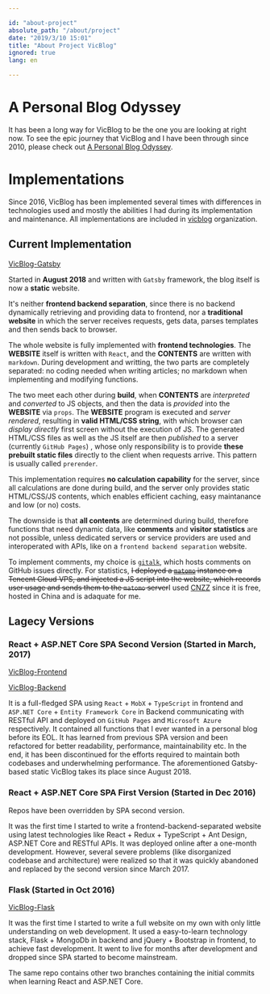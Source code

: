 ```yaml
---

id: "about-project"
absolute_path: "/about/project"
date: "2019/3/10 15:01"
title: "About Project VicBlog"
ignored: true
lang: en

---
```


# A Personal Blog Odyssey

It has been a long way for VicBlog to be the one you are looking at right now. To see the epic journey that VicBlog and I have been through since 2010, please check out [A Personal Blog Odyssey](/en/about/odyssey).

# Implementations

Since 2016, VicBlog has been implemented several times with differences in technologies used and mostly the abilities I had during its implementation and maintenance. All implementations are included in [vicblog](https://github.com/vicblog) organization.

## Current Implementation

[VicBlog-Gatsby](https://github.com/vicblog/VicBlog-Gatsby)

Started in **August 2018** and written with `Gatsby` framework, the blog itself is now a **static** website.

It's neither **frontend backend separation**, since there is no backend dynamically retrieving and providing data to frontend, nor a **traditional website** in which the server receives requests, gets data, parses templates and then sends back to browser.

The whole website is fully implemented with **frontend technologies**. The **WEBSITE** itself is written with `React`, and the **CONTENTS** are written with `markdown`. During development and writting, the two parts are completely separated: no coding needed when writing articles; no markdown when implementing and modifying functions.

The two meet each other during **build**, when **CONTENTS** are *interpreted* and *converted* to JS objects, and then the data is *provided* into the **WEBSITE** via `props`. The **WEBSITE** program is executed and *server rendered*, resulting in **valid HTML/CSS string**, with which browser can *display directly* first screen without the execution of JS. The generated HTML/CSS files as well as the JS itself are then *published* to a server (currently `GitHub Pages`) , whose only responsibility is to provide **these prebuilt static files** directly to the client when requests arrive. This pattern is usually called `prerender`.

This implementation requires **no calculation capability** for the server, since all calculations are done during build, and the server only provides static HTML/CSS/JS contents, which enables efficient caching, easy maintanance and low (or no) costs.

The downside is that **all contents** are determined during build, therefore functions that need dynamic data, like **comments** and **visitor statistics** are not possible, unless dedicated servers or service providers are used and interoperated with APIs, like on a `frontend backend separation` website.

To implement comments, my choice is [`gitalk`](https://github.com/gitalk/gitalk), which hosts comments on GitHub issues directly. For statistics, ~~I deployed a [`matomo`](https://matomo.org/) instance on a Tencent Cloud VPS, and injected a JS script into the website, which records user usage and sends them to the `matomo` server~~I used [CNZZ](https://web.umeng.com/main.php?c=user&a=index) since it is free, hosted in China and is adaquate for me.

## Lagecy Versions

### React + ASP.NET Core SPA Second Version (Started in March, 2017)

[VicBlog-Frontend](https://github.com/vicblog/VicBlog-Frontend)

[VicBlog-Backend](https://github.com/vicblog/VicBlog-Backend)

It is a full-fledged SPA using `React` + `MobX` + `TypeScript` in frontend and `ASP.NET Core` + `Entity Framework Core` in Backend communicating with RESTful API and deployed on `GitHub Pages` and `Microsoft Azure` respectively. It contained all functions that I ever wanted in a personal blog before its EOL. It has learned from previous SPA version and been refactored for better readability, performance, maintainability etc. In the end, it has been discontinued for the efforts required to maintain both codebases and underwhelming performance. The aforementioned Gatsby-based static VicBlog takes its place since August 2018.

### React + ASP.NET Core SPA First Version (Started in Dec 2016)

Repos have been overridden by SPA second version.

It was the first time I started to write a frontend-backend-separated website using latest technologies like React + Redux + TypeScript + Ant Design, ASP.NET Core and RESTful APIs. It was deployed online after a one-month development. However, several severe problems (like disorganized codebase and architecture) were realized so that it was quickly abandoned and replaced by the second version since March 2017.

### Flask (Started in Oct 2016)

[VicBlog-Flask](https://github.com/vicblog/VicBlog-Flask)

It was the first time I started to write a full website on my own with only little understanding on web development. It used a easy-to-learn technology stack, Flask + MongoDb in backend and jQuery + Bootstrap in frontend, to achieve fast development. It went to live for months after development and dropped since SPA started to become mainstream.

The same repo contains other two branches containing the initial commits when learning React and ASP.NET Core.

